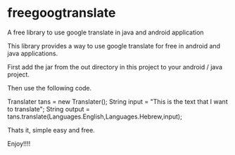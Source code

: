 # freegoogtranslate
A free library to use google translate in java and android application

This library provides a way to use google translate for free in android and java applications.

First add the jar from the out directory in this project to your android / java project.

Then use the following code.


Translater tans = new Translater();
String input = "This is the text that I want to translate";
String output = tans.translate(Languages.English,Languages.Hebrew,input);
 
 Thats it, simple easy and free.
 
 Enjoy!!!!
